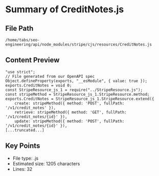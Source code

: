 # Summary of CreditNotes.js
  
## File Path
`/home/tabs/seo-engineering/api/node_modules/stripe/cjs/resources/CreditNotes.js`

## Content Preview
```
"use strict";
// File generated from our OpenAPI spec
Object.defineProperty(exports, "__esModule", { value: true });
exports.CreditNotes = void 0;
const StripeResource_js_1 = require("../StripeResource.js");
const stripeMethod = StripeResource_js_1.StripeResource.method;
exports.CreditNotes = StripeResource_js_1.StripeResource.extend({
    create: stripeMethod({ method: 'POST', fullPath: '/v1/credit_notes' }),
    retrieve: stripeMethod({ method: 'GET', fullPath: '/v1/credit_notes/{id}' }),
    update: stripeMethod({ method: 'POST', fullPath: '/v1/credit_notes/{id}' }),
[...truncated...]
```

## Key Points
- File type: .js
- Estimated size: 1205 characters
- Lines: 32
